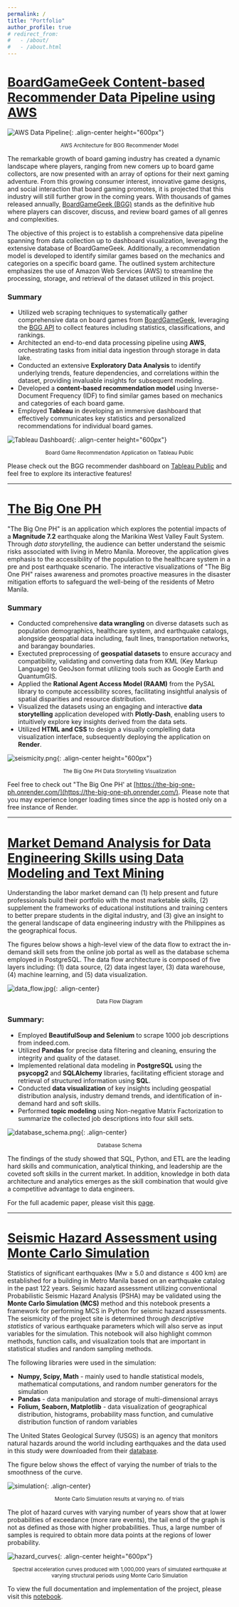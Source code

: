 ```yaml
---
permalink: /
title: "Portfolio"
author_profile: true
# redirect_from: 
#   - /about/
#   - /about.html
---
```

# [BoardGameGeek Content-based Recommender Data Pipeline using AWS](https://github.com/cpmalenab/bgg-recommendation-using-aws)

![AWS Data Pipeline](./images/data_pipeline.png){: .align-center height="600px"}
<figcaption style="text-align:center; font-size: smaller;">AWS Architecture for BGG Recommender Model</figcaption>

The remarkable growth of board gaming industry has created a dynamic landscape where players, ranging from new comers up to board game collectors, are now presented with an array of options for their next gaming adventure. From this growing consumer interest, innovative game designs, and social interaction that board gaming promotes, it is projected that this industry will still further grow in the coming years. With thousands of games released annually, [BoardGameGeek (BGG)](https://boardgamegeek.com/) stands as the definitive hub where players can discover, discuss, and review board games of all genres and complexities. 

The objective of this project is to establish a comprehensive data pipeline spanning from data collection up to dashboard visualization, leveraging the extensive database of BoardGameGeek. Additionally, a recommendation model is developed to identify similar games based on the mechanics and categories on a specific board game. The outlined system architecture emphasizes the use of Amazon Web Services (AWS) to streamline the processing, storage, and retrieval of the dataset utilized in this project.

### Summary

* Utilized web scraping techniques to systematically gather comprehensive data on board games from [BoardGameGeek](https://boardgamegeek.com/browse/boardgame), leveraging the [BGG API](https://boardgamegeek.com/wiki/page/BGG_XML_API2) to collect features including statistics, classifications, and rankings.
* Architected an end-to-end data processing pipeline using **AWS**, orchestrating tasks from initial data ingestion through storage in data lake.
* Conducted an extensive **Exploratory Data Analysis** to identify underlying trends, feature dependencies, and correlations within the dataset, providing invaluable insights for subsequent modeling. 
* Developed a **content-based recommendation model** using Inverse-Document Frequency (IDF) to find similar games based on mechanics and categories of each board game.
* Employed **Tableau** in developing an immersive dashboard that effectively communicates key statistics and personalized recommendations for individual board games.

![Tableau Dashboard](./images/tableau_recommender_dashboard.png){: .align-center height="600px"}
<figcaption style="text-align:center; font-size: smaller;">Board Game Recommendation Application on Tableau Public</figcaption>

Please check out the BGG recommender dashboard on [Tableau Public](https://public.tableau.com/app/profile/cesar.malenab/viz/BoardGameGeek_2/Dashboard1) and feel free to explore its interactive features!

---

# [The Big One PH](https://github.com/cpmalenab/the-big-one-ph)

"The Big One PH" is an application which explores the potential impacts of a **Magnitude 7.2** earthquake along the Marikina West Valley Fault System. Through *data storytelling*, the audience can better understand the seismic risks associated with living in Metro Manila. Moreover, the application gives emphasis to the accessibility of the population to the healthcare system in a pre and post earthquake scenario. The interactive visualizations of "The Big One PH" raises awareness and promotes proactive measures in the disaster mitigation efforts to safeguard the well-being of the residents of Metro Manila.

### Summary

* Conducted comprehensive **data wrangling** on diverse datasets such as population demographics, healthcare system, and earthquake catalogs, alongside geospatial data including, fault lines, transportation networks, and barangay boundaries.
* Exectuted preprocessing of **geospatial datasets** to ensure accuracy and compatibility, validating and converting data from KML (Key Markup Language) to GeoJson format utilizing tools such as Google Earth and QuantumGIS.
* Applied the **Rational Agent Access Model (RAAM)** from the PySAL library to compute accessibility scores, facilitating insightful analysis of spatial disparities and resource distribution.
* Visualized the datasets using an engaging and interactive **data storytelling** application developed with **Plotly-Dash**, enabling users to intuitively explore key insights derived from the data sets.
* Utilized **HTML and CSS** to design a visually complelling data visualization interface, subsequently deploying the application on **Render**.

![seismicity.png](./images/seismicity.png){: .align-center height="600px"}
<figcaption style="text-align:center; font-size: smaller;">The Big One PH Data Storytelling Visualization</figcaption>

Feel free to check out "The Big One PH' at [https://the-big-one-ph.onrender.com/](https://the-big-one-ph.onrender.com/). Please note that you may experience longer loading times since the app is hosted only on a free instance of Render.

---

# [Market Demand Analysis for Data Engineering Skills using Data Modeling and Text Mining](https://github.com/cpmalenab/market_demand_analysis_for_DE_skills)

Understanding the labor market demand can (1) help present and future professionals build their portfolio with the most marketable skills, (2) supplement the frameworks of educational institutions and training centers to better prepare students in the digital industry, and (3) give an insight to the general landscape of data engineering industry with the Philippines as the geographical focus.

The figures below shows a high-level view of the data flow to extract the in-demand skill sets from the online job portal as well as the database schema employed in PostgreSQL. The data flow architecture is composed of five layers including: (1) data source, (2) data ingest layer, (3) data warehouse, (4) machine learning, and (5) data visualization.

![data_flow.jpg](./images/data_flow.jpg){: .align-center}
<figcaption style="text-align:center; font-size: smaller;">Data Flow Diagram</figcaption>

### Summary:
* Employed **BeautifulSoup and Selenium** to scrape 1000 job descriptions from indeed.com.
* Utilized **Pandas** for precise data filtering and cleaning, ensuring the integrity and quality of the dataset.
* Implemented relational data modeling in **PostgreSQL** using the **psycopg2** and **SQLAlchemy** libraries, facilitating efficient storage and retrieval of structured information using **SQL**.
* Conducted **data visualization** of key insights including geospatial distribution analysis, industry demand trends, and identification of in-demand hard and soft skills.
* Performed **topic modeling** using Non-negative Matrix Factorization to summarize the collected job descriptions into four skill sets.

![database_schema.png](./images/database_schema.png){: .align-center}
<figcaption style="text-align:center; font-size: smaller;">Database Schema</figcaption>

The findings of the study showed that SQL, Python, and ETL are the leading hard skills and communication, analytical thinking, and leadership are the coveted soft skills in the current market. In addition, knowledge in both data architecture and analytics emerges as the skill combination that would give a competitive advantage to data engineers.

For the full academic paper, please visit this [page](https://nbviewer.org/github/cpmalenab/data-portfolio/blob/master/files/Market%20Demand%20Analysis%20for%20Data%20Engineering%20Skills%20using%20Data%20Modeling%20and%20Text%20Mining.pdf).

---

# [Seismic Hazard Assessment using Monte Carlo Simulation](https://github.com/cpmalenab/seismic_hazard_assessment)

Statistics of significant earthquakes (Mw ≥ 5.0 and distance ≤ 400 km) are established for a building in Metro Manila based on an earthquake catalog in the past 122 years. Seismic hazard assessment utilizing conventional Probabilistic Seismic Hazard Analysis (PSHA) may be validated using the **Monte Carlo Simulation (MCS)** method and this notebook presents a framework for performing MCS in Python for seismic hazard assessments. The seismicity of the project site is determined through *descriptive statistics* of various earthquake parameters which will also serve as input variables for the simulation. This notebook will also highlight common methods, function calls, and visualization tools that are important in statistical studies and random sampling methods.

The following libraries were used in the simulation:

* **Numpy, Scipy, Math** - mainly used to handle statistical models, mathematical computations, and random number generators for the simulation
* **Pandas** - data manipulation and storage of multi-dimensional arrays
* **Folium, Seaborn, Matplotlib** - data visualization of geographical distribution, histograms, probability mass function, and cumulative distribution function of random variables

The United States Geological Survey (USGS) is an agency that monitors natural hazards around the world including earthquakes and the data used in this study were downloaded from their [database](https://earthquake.usgs.gov/earthquakes/).

The figure below shows the effect of varying the number of trials to the smoothness of the curve.

![simulation](./images/simulation.PNG){: .align-center}
<figcaption style="text-align:center; font-size: smaller;">Monte Carlo Simulation results at varying no. of trials</figcaption>

The plot of hazard curves with varying number of years show that at lower probabilities of exceedance (more rare events), the tail end of the graph is not as defined as those with higher probabilities. Thus, a large number of samples is required to obtain more data points at the regions of lower probability.

![hazard_curves](./images/hazard_curves.PNG){: .align-center height="600px"}
<figcaption style="text-align:center; font-size: smaller;">Spectral acceleration curves produced with 1,000,000 years of simulated earthquake at varying structural periods using Monte Carlo Simulation</figcaption>

To view the full documentation and implementation of the project, please visit this [notebook](https://nbviewer.org/github/cpmalenab/seismic_hazard_assessment/blob/main/Seismic%20Hazard%20Assesment%20using%20Monte%20Carlo%20Simulation.ipynb).
